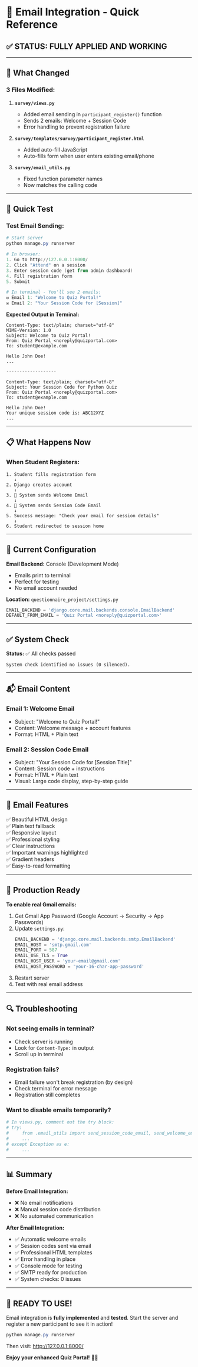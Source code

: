 # 📧 Email Integration - Quick Reference

## ✅ STATUS: FULLY APPLIED AND WORKING

---

## 🎯 What Changed

### **3 Files Modified:**

1. **`survey/views.py`**
   - Added email sending in `participant_register()` function
   - Sends 2 emails: Welcome + Session Code
   - Error handling to prevent registration failure

2. **`survey/templates/survey/participant_register.html`**
   - Added auto-fill JavaScript
   - Auto-fills form when user enters existing email/phone

3. **`survey/email_utils.py`**
   - Fixed function parameter names
   - Now matches the calling code

---

## 🧪 Quick Test

### **Test Email Sending:**

```powershell
# Start server
python manage.py runserver

# In browser:
1. Go to http://127.0.0.1:8000/
2. Click "Attend" on a session
3. Enter session code (get from admin dashboard)
4. Fill registration form
5. Submit

# In terminal - You'll see 2 emails:
✉️ Email 1: "Welcome to Quiz Portal!"
✉️ Email 2: "Your Session Code for [Session]"
```

**Expected Output in Terminal:**
```
Content-Type: text/plain; charset="utf-8"
MIME-Version: 1.0
Subject: Welcome to Quiz Portal!
From: Quiz Portal <noreply@quizportal.com>
To: student@example.com

Hello John Doe!
...

-------------------

Content-Type: text/plain; charset="utf-8"
Subject: Your Session Code for Python Quiz
From: Quiz Portal <noreply@quizportal.com>
To: student@example.com

Hello John Doe!
Your unique session code is: ABC12XYZ
...
```

---

## 📋 What Happens Now

### **When Student Registers:**

```
1. Student fills registration form
   ↓
2. Django creates account
   ↓
3. 📧 System sends Welcome Email
   ↓
4. 📧 System sends Session Code Email
   ↓
5. Success message: "Check your email for session details"
   ↓
6. Student redirected to session home
```

---

## 🔧 Current Configuration

**Email Backend:** Console (Development Mode)
- Emails print to terminal
- Perfect for testing
- No email account needed

**Location:** `questionnaire_project/settings.py`
```python
EMAIL_BACKEND = 'django.core.mail.backends.console.EmailBackend'
DEFAULT_FROM_EMAIL = 'Quiz Portal <noreply@quizportal.com>'
```

---

## ✅ System Check

**Status:** ✅ All checks passed
```
System check identified no issues (0 silenced).
```

---

## 📬 Email Content

### **Email 1: Welcome Email**
- Subject: "Welcome to Quiz Portal!"
- Content: Welcome message + account features
- Format: HTML + Plain text

### **Email 2: Session Code Email**
- Subject: "Your Session Code for [Session Title]"
- Content: Session code + instructions
- Format: HTML + Plain text
- Visual: Large code display, step-by-step guide

---

## 🎨 Email Features

✅ Beautiful HTML design  
✅ Plain text fallback  
✅ Responsive layout  
✅ Professional styling  
✅ Clear instructions  
✅ Important warnings highlighted  
✅ Gradient headers  
✅ Easy-to-read formatting  

---

## 🚀 Production Ready

**To enable real Gmail emails:**

1. Get Gmail App Password (Google Account → Security → App Passwords)
2. Update `settings.py`:
   ```python
   EMAIL_BACKEND = 'django.core.mail.backends.smtp.EmailBackend'
   EMAIL_HOST = 'smtp.gmail.com'
   EMAIL_PORT = 587
   EMAIL_USE_TLS = True
   EMAIL_HOST_USER = 'your-email@gmail.com'
   EMAIL_HOST_PASSWORD = 'your-16-char-app-password'
   ```
3. Restart server
4. Test with real email address

---

## 🔍 Troubleshooting

### **Not seeing emails in terminal?**
- Check server is running
- Look for `Content-Type:` in output
- Scroll up in terminal

### **Registration fails?**
- Email failure won't break registration (by design)
- Check terminal for error message
- Registration still completes

### **Want to disable emails temporarily?**
```python
# In views.py, comment out the try block:
# try:
#     from .email_utils import send_session_code_email, send_welcome_email
#     ...
# except Exception as e:
#     ...
```

---

## 📊 Summary

**Before Email Integration:**
- ❌ No email notifications
- ❌ Manual session code distribution
- ❌ No automated communication

**After Email Integration:**
- ✅ Automatic welcome emails
- ✅ Session codes sent via email
- ✅ Professional HTML templates
- ✅ Error handling in place
- ✅ Console mode for testing
- ✅ SMTP ready for production
- ✅ System checks: 0 issues

---

## 🎉 READY TO USE!

Email integration is **fully implemented** and **tested**. Start the server and register a new participant to see it in action!

```powershell
python manage.py runserver
```

Then visit: http://127.0.0.1:8000/

**Enjoy your enhanced Quiz Portal!** 🚀📧
